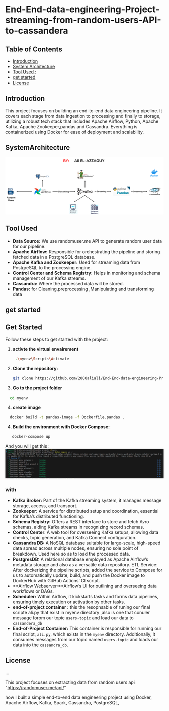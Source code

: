 # End-End-data-engineering-Project-streaming-from-random-users-API-to-cassandera



<!-- TABLE OF CONTENTS -->
## Table of Contents
- [Introduction](#introduction)
- [System Architecture](#SystemArchitecture)
- [Tool Used :](#ToolUsed )
- [get started](#getstarted)
- [License](#license)
<!-- END OF TABLE OF CONTENTS -->




<a name="introduction"></a>
## Introduction
This project focuses on building an end-to-end data engineering pipeline. It covers each stage from data ingestion to processing and finally to storage, utilizing a robust tech stack that includes Apache Airflow, Python, Apache Kafka, Apache Zookeeper,pandas and Cassandra. Everything is containerized using Docker for ease of deployment and scalability.

<a name="SystemArchitecture"></a>
## SystemArchitecture
![Screenshot](https://github.com/2000aliali/End-End-data-engineering-Project-streaming-from-random-users-API-to-cassandera/blob/master/images/Image1.png)



<a name="ToolUsed "></a>
## Tool Used


- **Data Source:** We use randomuser.me API to generate random user data for our pipeline.
- **Apache Airflow:** Responsible for orchestrating the pipeline and storing fetched data in a PostgreSQL database.
- **Apache Kafka and Zookeeper:** Used for streaming data from PostgreSQL to the processing engine.
- **Control Center and Schema Registry:** Helps in monitoring and schema management of our Kafka streams.
- **Cassandra:** Where the processed data will be stored.
- **Pandas:** for Cleaning,preprocessing ,Manipulating and transforming data

<a name="getstarted"></a>
## get started

## Get Started
Follow these steps to get started with the project:
1. **activte the virtual envairement**
    ```sh
     .\myenv\Scripts\Activate   
2. **Clone the repository:**
   ```sh
   git clone https://github.com/2000aliali/End-End-data-engineering-Project-streaming-from-random-users-API-to-cassandera.git
3. **Go to the project folder**
 ```sh
   cd myenv
```
4. **create image**
 ```sh
   docker build -t pandas-image -f Dockerfile.pandas . 
 ```
4. **Build the environment with Docker Compose:**
```sh
   docker-compose up
 ```
And you will get this :
![Screenshot](https://github.com/2000aliali/End-End-data-engineering-Project-streaming-from-random-users-API-to-cassandera/blob/master/images/image%205.png)

### with
- **Kafka Broker:** Part of the Kafka streaming system, it manages message storage, access, and transport.
- **Zookeeper:** A service for distributed setup and coordination, essential for Kafka’s distributed functioning.
- **Schema Registry:** Offers a REST interface to store and fetch Avro schemas, aiding Kafka streams in recognizing record schemas.
- **Control Center**: A web tool for overseeing Kafka setups, allowing data checks, topic generation, and Kafka Connect configuration.
- **Cassandra DB:** A NoSQL database suitable for large-scale, high-speed data spread across multiple nodes, ensuring no sole point of breakdown. Used here so as to load the processed data.
- **PostgresDB:** A relational database employed as Apache Airflow’s metadata storage and also as a versatile data repository.
ETL Service: After dockerizing the pipeline scripts, added the service to Compose for us to automatically update, build, and push the Docker image to DockerHub with GitHub Actions’ CI script.
- **Airflow Webserver:**Airflow’s UI for outlining and overseeing data workflows or DAGs.
- **Scheduler:** Within Airflow, it kickstarts tasks and forms data pipelines, ensuring timely execution or activation by other tasks.
- **end-of-project container :**  this the resopnsable of runing our final scripte ali.py that exist in myenv directory ,also is one that conuler message forom our topic
  ```users-topic``` and load our data to ```cassandera_db ```
- **End-of-Project Container:** This container is responsible for running our final script, `ali.py`, which exists in the `myenv` directory. Additionally, it consumes messages from our topic named `users-topic` and loads our data into the `cassandra_db`.




<a name="license"></a>
## License
...






This project focuses on extracting data from random users api "https://randomuser.me/api/"
 
 
 
 how I built a simple end-to-end data engineering project using Docker, Apache Airflow, Kafka, Spark, Cassandra, PostgreSQL,
